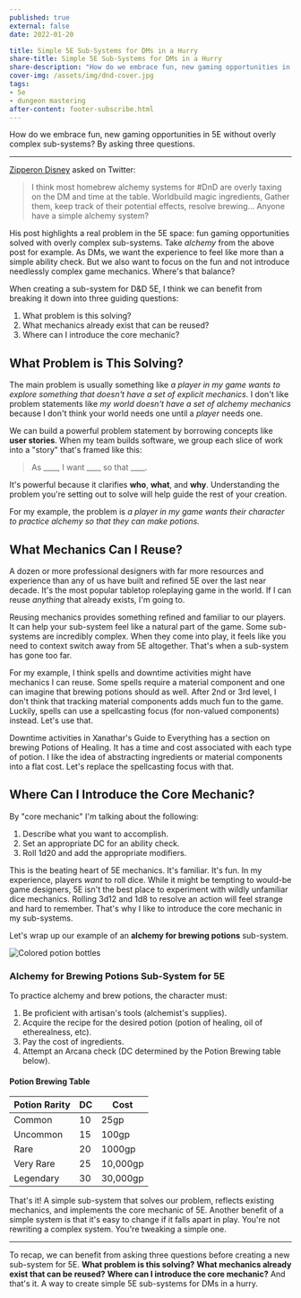 ```yaml
---
published: true
external: false
date: 2022-01-20

title: Simple 5E Sub-Systems for DMs in a Hurry
share-title: Simple 5E Sub-Systems for DMs in a Hurry
share-description: "How do we embrace fun, new gaming opportunities in 5E without overly complex sub-systems? By asking three questions."
cover-img: /assets/img/dnd-cover.jpg
tags:
- 5e
- dungeon mastering
after-content: footer-subscribe.html
---
```

How do we embrace fun, new gaming opportunities in 5E without overly complex sub-systems? By asking three questions.

---

[Zipperon Disney](https://twitter.com/ZipperonDisney/status/1483429711544045572?s=20) asked on Twitter:

> I think most homebrew alchemy systems for #DnD are overly taxing on the DM and time at the table. Worldbuild magic ingredients, Gather them, keep track of their potential effects, resolve brewing...
> Anyone have a simple alchemy system?

His post highlights a real problem in the 5E space: fun gaming opportunities solved with overly complex sub-systems. Take *alchemy* from the above post for example. As DMs, we want the experience to feel like more than a simple ability check. But we also want to focus on the fun and not introduce needlessly complex game mechanics. Where's that balance?

When creating a sub-system for D&D 5E, I think we can benefit from breaking it down into three guiding questions:

1. What problem is this solving?
2. What mechanics already exist that can be reused?
3. Where can I introduce the core mechanic?

## What Problem is This Solving?
The main problem is usually something like *a player in my game wants to explore something that doesn't have a set of explicit mechanics.* I don't like problem statements like *my world doesn't have a set of alchemy mechanics* because I don't think your world needs one until a *player* needs one.

We can build a powerful problem statement by borrowing concepts like **user stories**. When my team builds software, we group each slice of work into a "story" that's framed like this: 

> As ____, I want ____ so that ____.

It's powerful because it clarifies **who**, **what**, and **why**. Understanding the problem you're setting out to solve will help guide the rest of your creation. 

For my example, the problem is *a player in my game wants their character to practice alchemy so that they can make potions.*

## What Mechanics Can I Reuse?
A dozen or more professional designers with far more resources and experience than any of us have built and refined 5E over the last near decade. It's the most popular tabletop roleplaying game in the world.  If I can reuse *anything* that already exists, I'm going to.

Reusing mechanics provides something refined and familiar to our players. It can help your sub-system feel like a natural part of the game. Some sub-systems are incredibly complex. When they come into play, it feels like you need to context switch away from 5E altogether. That's when a sub-system has gone too far.

For my example, I think spells and downtime activities might have mechanics I can reuse. Some spells require a material component and one can imagine that brewing potions should as well. After 2nd or 3rd level, I don't think that tracking material components adds much fun to the game. Luckily, spells can use a spellcasting focus (for non-valued components) instead. Let's use that.

Downtime activities in Xanathar's Guide to Everything has a section on brewing Potions of Healing. It has a time and cost associated with each type of potion. I like the idea of abstracting ingredients or material components into a flat cost. Let's replace the spellcasting focus with that.

## Where Can I Introduce the Core Mechanic?
By "core mechanic" I'm talking about the following:
1. Describe what you want to accomplish.
2. Set an appropriate DC for an ability check.
3. Roll 1d20 and add the appropriate modifiers.

This is the beating heart of 5E mechanics. It's familiar. It's fun. In my experience, players *want* to roll dice. While it might be tempting to would-be game designers, 5E isn't the best place to experiment with wildly unfamiliar dice mechanics. Rolling 3d12 and 1d8 to resolve an action will feel strange and hard to remember. That's why I like to introduce the core mechanic in my sub-systems.

Let's wrap up our example of an **alchemy for brewing potions** sub-system.

![Colored potion bottles](/images/potions.png)

### Alchemy for Brewing Potions Sub-System for 5E
To practice alchemy and brew potions, the character must:
1. Be proficient with artisan's tools (alchemist's supplies).
2. Acquire the recipe for the desired potion (potion of healing, oil of etherealness, etc).
3. Pay the cost of ingredients.
4. Attempt an Arcana check (DC determined by the Potion Brewing table below).

#### Potion Brewing Table

| Potion Rarity | DC  | Cost     |
| ------------- | --- | -------- |
| Common        | 10  | 25gp     |
| Uncommon      | 15  | 100gp    |
| Rare          | 20  | 1000gp   |
| Very Rare     | 25  | 10,000gp |
| Legendary     | 30  | 30,000gp | 

That's it! A simple sub-system that solves our problem, reflects existing mechanics, and implements the core mechanic of 5E. Another benefit of a simple system is that it's easy to change if it falls apart in play. You're not rewriting a complex system. You're tweaking a simple one.

---

To recap, we can benefit from asking three questions before creating a new sub-system for 5E. **What problem is this solving?** **What mechanics already exist that can be reused?** **Where can I introduce the core mechanic?** And that's it. A way to create simple 5E sub-systems for DMs in a hurry.